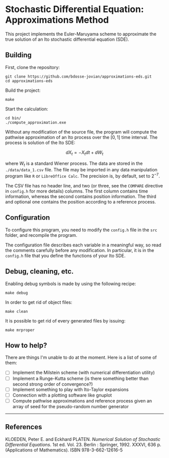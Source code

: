 # Stochastic Differential Equation: Approximations Method

This project implements the Euler-Maruyama scheme to approximate the
true solution of an Ito stochastic differential equation (SDE).

## Building

First, clone the repository:

```
git clone https://github.com/bdosse-jovian/approximations-eds.git
cd approximations-eds
```

Build the project:
```
make
```

Start the calculation:
```
cd bin/
./compute_approximation.exe
```

Without any modification of the source file, the program will compute
the pathwise approximation of an Ito process over the $[0, 1]$ time
interval. The process is solution of the Ito SDE:

$$ dX_t = -X_tdt + dW_t $$

where $W_t$ is a standard Wiener process. The data are stored in the
`./data/data_1.csv` file. The file may be imported in any data
manipulation program like `R` or `LibreOffice Calc`. The precision is,
by default, set to $2^{-7}$.

The CSV file has no header line, and two (or three, see the `COMPARE`
directive in `config.h` for more details) columns. The first column
contains time information, whereas the second contains position
information. The third and optional one contains the position
according to a reference process.

## Configuration

To configure this program, you need to modify the `config.h` file in
the `src` folder, and recompile the program.

The configuration file describes each variable in a meaningful way, so
read the comments carefully before any modification. In particular, it
is in the `config.h` file that you define the functions of your Ito
SDE.


## Debug, cleaning, etc.

Enabling debug symbols is made by using the following recipe:

```
make debug
```

In order to get rid of object files:

```
make clean
```

It is possible to get rid of every generated files by issuing:

```
make mrproper
```


## How to help?

There are things I'm unable to do at the moment. Here is a list
of some of them:

- [ ] Implement the Milstein scheme (with numerical differentiation
      utility)
- [ ] Implement a Runge-Kutta scheme (is there something better than
      second strong order of convergence?)
- [ ] Implement something to play with Ito-Taylor expansions
- [ ] Connection with a plotting software like gnuplot
- [ ] Compute pathwise approximations and reference process given an
      array of seed for the pseudo-random number generator

***

## References

KLOEDEN, Peter E. and Eckhard PLATEN. *Numerical Solution of
	Stochastic Differential Equations*. 1st ed. Vol. 23. Berlin :
	Springer, 1992. XXXVI, 636 p. (Applications of Mathematics). ISBN
	978-3-662-12616-5


